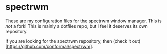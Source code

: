 # spectrwm

These are my configuration files for the spectrwm window manager. This is *not*
a fork! This is mainly a dotfiles repo, but I feel it deserves its own
repository.

If you are looking for the spectrwm repository, then (check it out)
[https://github.com/conformal/spectrwm].
